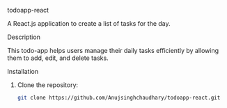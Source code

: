 todoapp-react

A React.js application to create a list of tasks for the day.

Description

This todo-app helps users manage their daily tasks efficiently by allowing them to add, edit, and delete tasks.

Installation

1. Clone the repository:
   ```sh
   git clone https://github.com/Anujsinghchaudhary/todoapp-react.git